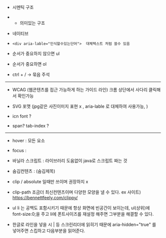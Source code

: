 - 시멘틱 구조 

- - 의미있는 구조

    
    

- 네이티브



- `<div aria-lable="인식할수있는단어">  대체텍스트 처럼 쓸수 있음`

- 순서가 중요하지 않으면 ul
- 순서가 중요하면 ol
- ctrl + /    ->  묶음 주석

--------------------------------------------

- WCAG (웹콘텐츠를 접근 가능하게 하는 가이드 라인) 크롬 상단에서 사다리 클릭해서 확인가능 
- SVG 포맷 (jpg같은 사진이미지 표현 x , aria-lable 로 대체하여 사용가능,  )

- icn font ?
- span? tab-index  ? 

----------------------------------------------------------------------------------------------

- hover : 모든 요소
- focus : 



- 바닐라 스크립트  : 라이브러리 도움없이 java로 스크립트 짜는 것 

- 숨김컨텐츠 : (숨김제목)
- clip / absolute  일때만 쓰이며 권장하지 x
- clip-path 조금더 최신컨텐츠이며 다양한 모양을 낼 수 있다. ex 사이트) https://bennettfeely.com/clippy/



- ul li 는 공백도 포함시키기 때문에 항상 화면에 빈공간이 보이는데, ul(상위)에 font-size:0;을 주고 li에 폰트사이즈를 재설정 해주면 그부분을 해결할 수 있다.

- 한글로 라인을 넣을 시 | 등 스크린리더에 읽히기 때문에 aria-hidden="true" 를 넣어주면 스킵하고 다음부분을 읽어준다.